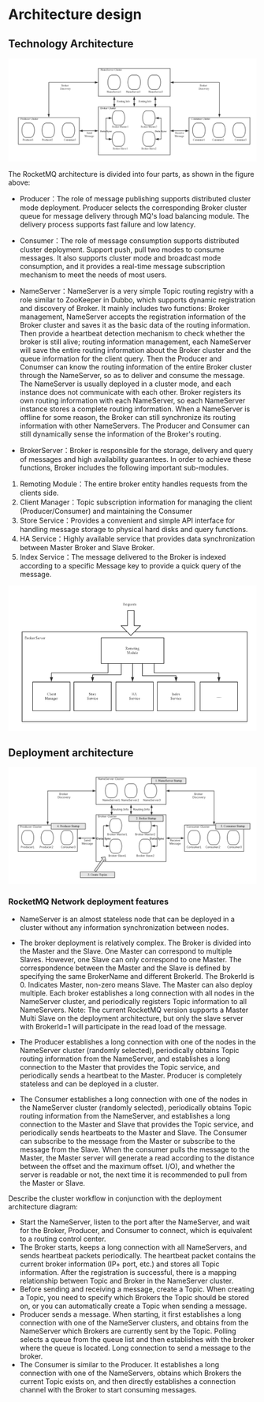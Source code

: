 # Architecture design

## Technology Architecture
![](image/rocketmq_architecture_1.png)

The RocketMQ architecture is divided into four parts, as shown in the figure above:


- Producer：The role of message publishing supports distributed cluster mode deployment. Producer selects the corresponding Broker cluster queue for message delivery through MQ's load balancing module. The delivery process supports fast failure and low latency.

- Consumer：The role of message consumption supports distributed cluster deployment. Support push, pull two modes to consume messages. It also supports cluster mode and broadcast mode consumption, and it provides a real-time message subscription mechanism to meet the needs of most users.

- NameServer：NameServer is a very simple Topic routing registry with a role similar to ZooKeeper in Dubbo, which supports dynamic registration and discovery of Broker. It mainly includes two functions: Broker management, NameServer accepts the registration information of the Broker cluster and saves it as the basic data of the routing information. Then provide a heartbeat detection mechanism to check whether the broker is still alive; routing information management, each NameServer will save the entire routing information about the Broker cluster and the queue information for the client query. Then the Producer and Conumser can know the routing information of the entire Broker cluster through the NameServer, so as to deliver and consume the message. The NameServer is usually deployed in a cluster mode, and each instance does not communicate with each other. Broker registers its own routing information with each NameServer, so each NameServer instance stores a complete routing information. When a NameServer is offline for some reason, the Broker can still synchronize its routing information with other NameServers. The Producer and Consumer can still dynamically sense the information of the Broker's routing.

- BrokerServer：Broker is responsible for the storage, delivery and query of messages and high availability guarantees. In order to achieve these functions, Broker includes the following important sub-modules.
1. Remoting Module：The entire broker entity handles requests from the clients side.
2. Client Manager：Topic subscription information for managing the client (Producer/Consumer) and maintaining the Consumer
3. Store Service：Provides a convenient and simple API interface for handling message storage to physical hard disks and query functions.
4. HA Service：Highly available service that provides data synchronization between Master Broker and Slave Broker.
5. Index Service：The message delivered to the Broker is indexed according to a specific Message key to provide a quick query of the message.

![](image/rocketmq_architecture_2.png)

## Deployment architecture


![](image/rocketmq_architecture_3.png)


### RocketMQ Network deployment features

- NameServer is an almost stateless node that can be deployed in a cluster without any information synchronization between nodes.

- The broker deployment is relatively complex. The Broker is divided into the Master and the Slave. One Master can correspond to multiple Slaves. However, one Slave can only correspond to one Master. The correspondence between the Master and the Slave is defined by specifying the same BrokerName and different BrokerId. The BrokerId is 0. Indicates Master, non-zero means Slave. The Master can also deploy multiple. Each broker establishes a long connection with all nodes in the NameServer cluster, and periodically registers Topic information to all NameServers. Note: The current RocketMQ version supports a Master Multi Slave on the deployment architecture, but only the slave server with BrokerId=1 will participate in the read load of the message.

- The Producer establishes a long connection with one of the nodes in the NameServer cluster (randomly selected), periodically obtains Topic routing information from the NameServer, and establishes a long connection to the Master that provides the Topic service, and periodically sends a heartbeat to the Master. Producer is completely stateless and can be deployed in a cluster.

- The Consumer establishes a long connection with one of the nodes in the NameServer cluster (randomly selected), periodically obtains Topic routing information from the NameServer, and establishes a long connection to the Master and Slave that provides the Topic service, and periodically sends heartbeats to the Master and Slave. The Consumer can subscribe to the message from the Master or subscribe to the message from the Slave. When the consumer pulls the message to the Master, the Master server will generate a read according to the distance between the offset and the maximum offset. I/O), and whether the server is readable or not, the next time it is recommended to pull from the Master or Slave.

Describe the cluster workflow in conjunction with the deployment architecture diagram:

- Start the NameServer, listen to the port after the NameServer, and wait for the Broker, Producer, and Consumer to connect, which is equivalent to a routing control center.
- The Broker starts, keeps a long connection with all NameServers, and sends heartbeat packets periodically. The heartbeat packet contains the current broker information (IP+ port, etc.) and stores all Topic information. After the registration is successful, there is a mapping relationship between Topic and Broker in the NameServer cluster.
- Before sending and receiving a message, create a Topic. When creating a Topic, you need to specify which Brokers the Topic should be stored on, or you can automatically create a Topic when sending a message.
- Producer sends a message. When starting, it first establishes a long connection with one of the NameServer clusters, and obtains from the NameServer which Brokers are currently sent by the Topic. Polling selects a queue from the queue list and then establishes with the broker where the queue is located. Long connection to send a message to the broker.
- The Consumer is similar to the Producer. It establishes a long connection with one of the NameServers, obtains which Brokers the current Topic exists on, and then directly establishes a connection channel with the Broker to start consuming messages.
